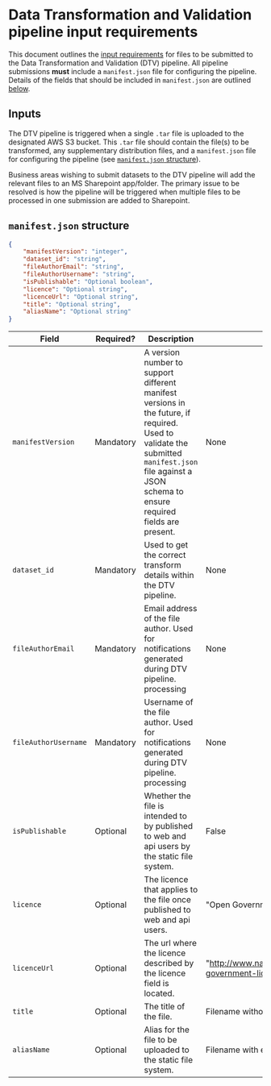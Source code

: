 # Data Transformation and Validation pipeline input requirements

This document outlines the [input requirements](#inputs) for files to be submitted to the Data Transformation and Validation (DTV) pipeline. All pipeline submissions **must** include a `manifest.json` file for configuring the pipeline. Details of the fields that should be included in `manifest.json` are outlined [below](#manifestjson-structure).

## Inputs

The DTV pipeline is triggered when a single `.tar` file is uploaded to the designated AWS S3 bucket. This `.tar` file should contain the file(s) to be transformed, any supplementary distribution files, and a `manifest.json` file for configuring the pipeline (see [`manifest.json` structure](#manifestjson-structure)).

Business areas wishing to submit datasets to the DTV pipeline will add the relevant files to an MS Sharepoint app/folder. The primary issue to be resolved is how the pipeline will be triggered when multiple files to be processed in one submission are added to Sharepoint.

## `manifest.json` structure

```json
{
    "manifestVersion": "integer",
    "dataset_id": "string",
    "fileAuthorEmail": "string",
    "fileAuthorUsername": "string",
    "isPublishable": "Optional boolean",
    "licence": "Optional string",
    "licenceUrl": "Optional string",
    "title": "Optional string",
    "aliasName": "Optional string"
}
```

| Field                | Required? | Description                                                                                                                                                                                          | Default value                                                               |
|----------------------|-----------|------------------------------------------------------------------------------------------------------------------------------------------------------------------------------------------------------|-----------------------------------------------------------------------------|
| `manifestVersion`    | Mandatory | A version number to support different manifest versions in the future, if required. Used to validate the submitted `manifest.json` file against a JSON schema to ensure required fields are present. | None                                                                        |
| `dataset_id`         | Mandatory | Used to get the correct transform details within the DTV pipeline.                                                                                                                                   | None                                                                        |
| `fileAuthorEmail`    | Mandatory | Email address of the file author. Used for notifications generated during DTV pipeline. processing                                                                                                   | None                                                                        |
| `fileAuthorUsername` | Mandatory | Username of the file author. Used for notifications generated during DTV pipeline. processing                                                                                                        | None                                                                        |
| `isPublishable`      | Optional  | Whether the file is intended to by published to web and api users by the static file system.                                                                                                         | False                                                                       |
| `licence`            | Optional  | The licence that applies to the file once published to web and api users.                                                                                                                            | "Open Government Licence v3.0"                                              |
| `licenceUrl`         | Optional  | The url where the licence described by the licence field is located.                                                                                                                                 | "http://www.nationalarchives.gov.uk/doc/open-government-licence/version/3/" |
| `title`              | Optional  | The title of the file.                                                                                                                                                                               | Filename without extension                                                  |
| `aliasName`          | Optional  | Alias for the file to be uploaded to the static file system.                                                                                                                                         | Filename with extension                                                     |
